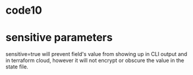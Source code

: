 # code10

# sensitive parameters

sensitive=true will prevent field's value from showing up in CLI output and in terraform cloud, however it will not encrypt or obscure the value in the state file.
